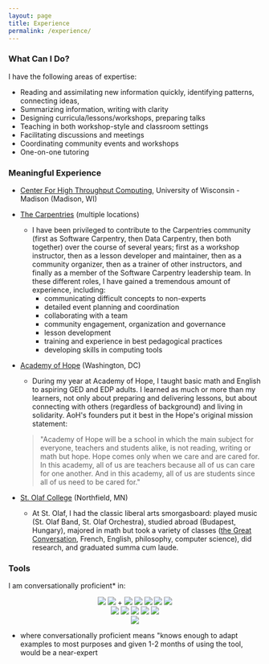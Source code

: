 ```yaml
---
layout: page
title: Experience
permalink: /experience/
---
```


### What Can I Do?

I have the following areas of expertise:

* Reading and assimilating new information quickly, identifying patterns, connecting ideas,
* Summarizing information, writing with clarity
* Designing curricula/lessons/workshops, preparing talks
* Teaching in both workshop-style and classroom settings
* Facilitating discussions and meetings
* Coordinating community events and workshops
* One-on-one tutoring

### Meaningful Experience

* [Center For High Throughput Computing][chtc], University of Wisconsin - Madison (Madison, WI)

* [The Carpentries][carpentries] (multiple locations)
  * I have been privileged to contribute to the Carpentries community (first as Software
    Carpentry, then Data Carpentry, then both together) over the course of several
    years; first as a workshop instructor, then as a lesson developer and maintainer,
    then as a community organizer, then as a trainer of other instructors, and finally
    as a member of the Software Carpentry leadership team.  In these different roles,
    I have gained a tremendous amount of experience, including:
      * communicating difficult concepts to non-experts
      * detailed event planning and coordination
      * collaborating with a team
      * community engagement, organization and governance
      * lesson development
      * training and experience in best pedagogical practices
      * developing skills in computing tools

* [Academy of Hope][aoh] (Washington, DC)
  * During my year at Academy of Hope, I taught basic math and English to
  aspiring GED and EDP adults.  I learned as much or more than my learners,
  not only about preparing and delivering lessons, but about connecting with
  others (regardless of background) and living in solidarity.  AoH's founders
  put it best in the Hope's original mission statement:
  > "Academy of Hope will be a school in which the main subject for everyone, teachers
and students alike, is not reading, writing or math but hope. Hope comes only when we
care and are cared for. In this academy, all of us are teachers because all of us can care for
one another. And in this academy, all of us are students since all of us need to be cared for."

* [St. Olaf College][olaf] (Northfield, MN)
  * At St. Olaf, I had the classic liberal arts smorgasboard: played music (St. Olaf Band,
    St. Olaf Orchestra), studied abroad (Budapest, Hungary), majored in math
    but took a variety of classes ([the Great Conversation][gc], French, English, philosophy, computer
    science), did research, and graduated summa cum laude.  

### Tools

I am conversationally proficient* in:

<center>

<img class="logos" src="../images/logos/python-logo-master-v3-TM.png">
<img class="logos" src="../images/logos/R-logo.jpeg"> +
<img class="logos" src="../images/logos/hex-tidyverse.png">
<img class="logos" src="../images/logos/Git-Logo-2Color.png">
<img class="logos" src="../images/logos/Gnu-bash-logo.svg.png">
<img class="logos" src="../images/logos/sqlite-logo.png">
<img class="logos" src="../images/logos/HTCondor_red_blk.png">
<br>
<img class="logos" src="../images/logos/latex.png">
<img class="logos" src="../images/logos/github-pages.jpeg">
<img class="logos" src="../images/logos/HTML5CSS3Logos.svg">
<img class="logos" src="../images/logos/WordPress-logotype-standard.png">
<img class="logos" src="../images/logos/Mediawiki_logo_reworked.svg">
<br>
<img class="logos" src="../images/logos/linux-mac-windows.jpg">
</center>

* where conversationally proficient means "knows enough to adapt examples
to most purposes and given 1-2 months of using the tool, would be a near-expert

[chtc]: http://chtc.cs.wisc.edu/
[carpentries]: https://carpentries.org/
[aoh]: http://aohdc.org/
[olaf]: https://wp.stolaf.edu/
[gc]: https://wp.stolaf.edu/great-conversation/

